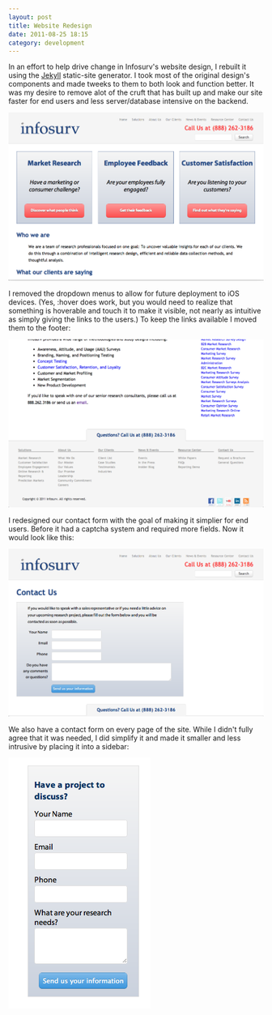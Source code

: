 ```yaml
---
layout: post
title: Website Redesign
date: 2011-08-25 18:15
category: development
---
```


In an effort to help drive change in Infosurv's website design, I rebuilt it using the [Jekyll](https://github.com/mojombo/jekyll) static-site generator. I took most of the original design's components and made tweeks to them to both look and function better. It was my desire to remove alot of the cruft that has built up and make our site faster for end users and less server/database intensive on the backend.

![Home Page](/assets/images/info-home.png)

I removed the dropdown menus to allow for future deployment to iOS devices. (Yes, :hover does work, but you would need to realize that something is hoverable and touch it to make it visible, not nearly as intuitive as simply giving the links to the users.) To keep the links available I moved them to the footer:

![Footer](/assets/images/info-footer.png)

I redesigned our contact form with the goal of making it simplier for end users. Before it had a captcha system and required more fields. Now it would look like this:

![Contact](/assets/images/info-contact.png)

We also have a contact form on every page of the site. While I didn't fully agree that it was needed, I did simplify it and made it smaller and less intrusive by placing it into a sidebar:

![Sidebar](/assets/images/info-sidebar.png)
